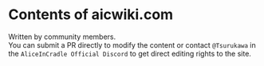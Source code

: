 # Contents of aicwiki.com
Written by community members.  
You can submit a PR directly to modify the content or contact `@Tsurukawa` in the `AliceInCradle Official Discord` to get direct editing rights to the site.
